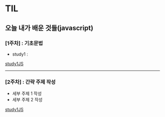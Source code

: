 # TIL
오늘 내가 배운 것들(javascript)   
---------------------------------------
### [1주차] : 기초문법
- study1 : 

[study1JS](StudyJS1.html)

---------------------------------------
### [2주차] : 간략 주제 작성
- 세부 주제 1 작성
- 세부 주제 2 작성

[study1JS](StudyJS2.html)

